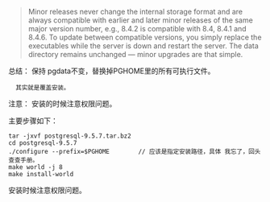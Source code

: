 >Minor releases never change the internal storage format and are always compatible with earlier and later minor releases of the same major version number, e.g., 8.4.2 is compatible with 8.4, 8.4.1 and 8.4.6. To update between compatible versions, you simply replace the executables while the server is down and restart the server. The data directory remains unchanged — minor upgrades are that simple.

总结： 保持 pgdata不变，替换掉PGHOME里的所有可执行文件。 

      其实就是覆盖安装。
      
 
注意： 安装的时候注意权限问题。


主要步骤如下：

```
tar -jxvf postgresql-9.5.7.tar.bz2  
cd postgresql-9.5.7  
./configure --prefix=$PGHOME        // 应该是指定安装路径，具体 我忘了，回头查查手册。
make world -j 8  
make install-world  
```

安装时候注意权限问题。
